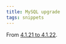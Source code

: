 ```yaml
---
title: MySQL upgrade
tags: snippets
---
```


From [4.1.21 to 4.1.22](http://wincent.com/wiki/Upgrading_from_MySQL_4.1.21_to_4.1.22_on_Red_Hat_Enterprise_Linux).
